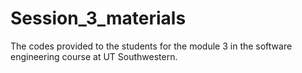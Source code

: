 # Session_3_materials
The codes provided to the students for the module 3 in the software engineering course at UT Southwestern.
